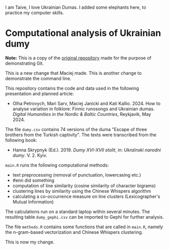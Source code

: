 I am Taive, I love Ukrainian Dumas. I added some elephants here, to practice my computer skills. 

# Computational analysis of Ukrainian dumy

**Note:** This is a copy of the
[original repository](https://github.com/maciejjan/dhnb24-dumy)
made for the purpose of demonstrating Git.

This is a new change that Maciej made.
This is another change to demonstrate the command line.

This repository contains the code and data used in the following
presentation and planned article:
* Olha Petrovych, Mari Sarv, Maciej Janicki and Kati Kallio. 2024. How to analyse variation in folklore: Finnic runosongs and Ukrainian dumas. *Digital Humanities in the Nordic & Baltic Countries*, Reykjavik, May 2024.

The file `dumy.csv` contains 74 versions of the duma "Escape of three
brothers from the Turkish captivity". The texts were transcribed from
the following book:
* Hanna Skrypnyk (Ed.). 2019. *Dumy XVI-XVII stolit*, in: *Ukraïnski narodni dumy*. V. 2. Kyiv.

`main.R` runs the following computational methods:
* text preprocessing (removal of punctuation, lowercasing etc.)
* #enn did something
* computation of line similarity (cosine similarity of character bigrams)
* clustering lines by similarity using the Chinese Whispers algorithm
* calculating a co-occurrence measure on line clusters (Lexicographer's Mutual Information)

The calculations run on a standard laptop within several minutes.
The resulting table `dumy_gephi.csv` can be imported to Gephi for
further analysis.

The file `methods.R` contains some functions that are called in `main.R`,
namely the n-gram-based vectorization and Chinese Whispers clustering.

This is now my change.